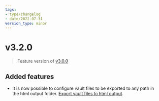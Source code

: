 ```yaml
---
tags:
- type/changelog
- date/2022-07-31
version_type: minor
---
```

   
# v3.2.0   
> Feature version of [v3.0.0](../Changelog/v3.0.0.md)   
   
## Added features   
   
- It is now possible to configure vault files to be exported to any path in the html output folder. [Export vault files to html output](../Configurations/Export%20vault%20files%20to%20html%20output.md).